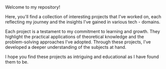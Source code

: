 Welcome to my repository!

Here, you'll find a collection of interesting projects that I've worked on, each reflecting my journey and the insights I've gained in various tech - domains.

Each project is a testament to my commitment to learning and growth. They highlight the practical applications of theoretical knowledge and the problem-solving approaches I've adopted. Through these projects, I've developed a deeper understanding of the subjects at hand.

I hope you find these projects as intriguing and educational as I have found them to be.
